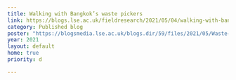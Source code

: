 ```yaml
---
title: Walking with Bangkok’s waste pickers
link: https://blogs.lse.ac.uk/fieldresearch/2021/05/04/walking-with-bangkoks-waste-pickers/
category: Published blog
poster: "https://blogsmedia.lse.ac.uk/blogs.dir/59/files/2021/05/Waste-Pickers.png"
year: 2021
layout: default
home: true
priority: d

---
```

